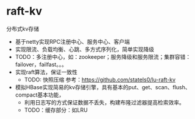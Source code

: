 # raft-kv
分布式kv存储
- 基于netty实现RPC注册中心、服务中心、客户端
- 实现限流、负载均衡、心跳、多方式序列化，简单实现降级
-  TODO：多注册中心，如：zookeeper；服务降级和服务限流；集群容错：failover，failfast。。。
- 实现raft算法，保证一致性
  - TODO: 快照压缩
    参考：https://github.com/stateIs0/lu-raft-kv
- 模拟HBase实现简易的kv存储引擎，具有基本的put、get、scan、flush、compact基本功能，
  - 利用日志写的方式保证数据不丢失，构建布隆过滤器提高检索效率。
  - TODO：缓存部分：如LRU
